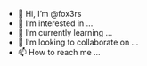 - 👋 Hi, I’m @fox3rs
- 👀 I’m interested in ...
- 🌱 I’m currently learning ...
- 💞️ I’m looking to collaborate on ...
- 📫 How to reach me ...

<!---
fox3rs/fox3rs is a ✨ special ✨ repository because its `README.md` (this file) appears on your GitHub profile.
You can click the Preview link to take a look at your changes.
--->
<picture>
 <source media="(prefers-color-scheme: dark)" srcset="https://miro.medium.com/max/900/1*b29pJKZqp6Jxb3rd9QlJiw.png">
</picture>
